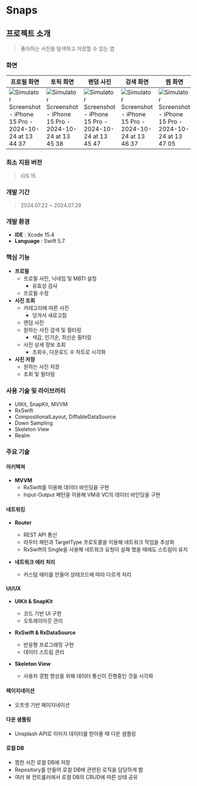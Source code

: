 # Snaps

## 프로젝트 소개
> 좋아하는 사진을 탐색하고 저장할 수 있는 앱

### 화면
| 프로필 화면 | 토픽 화면 | 랜덤 사진 | 검색 화면 | 찜 화면 | 상세 화면 |
| --- | --- | --- | --- | --- | --- |
| ![Simulator Screenshot - iPhone 15 Pro - 2024-10-24 at 13 44 37](https://github.com/user-attachments/assets/8c974864-c38e-4c67-ae90-c6846c8e93bd) | ![Simulator Screenshot - iPhone 15 Pro - 2024-10-24 at 13 45 38](https://github.com/user-attachments/assets/5ca84388-94a4-4b8c-997a-c21b9b2ad41a) | ![Simulator Screenshot - iPhone 15 Pro - 2024-10-24 at 13 45 47](https://github.com/user-attachments/assets/aa4ae323-a7e5-4838-9892-717c4eebb122) | ![Simulator Screenshot - iPhone 15 Pro - 2024-10-24 at 13 46 37](https://github.com/user-attachments/assets/822d8482-7af8-40b3-a105-59c42485f294) | ![Simulator Screenshot - iPhone 15 Pro - 2024-10-24 at 13 47 05](https://github.com/user-attachments/assets/e1d35ad4-aefc-483a-b33c-39f297fdebac) | ![Simulator Screenshot - iPhone 15 Pro - 2024-10-24 at 13 47 18](https://github.com/user-attachments/assets/0287467e-f720-4577-a73a-d573944278fe)
 
### 최소 지원 버전
> iOS 15

### 개발 기간
> 2024.07.22 ~ 2024.07.29

### 개발 환경
- **IDE** : Xcode 15.4
- **Language** : Swift 5.7

### 핵심 기능
- **프로필**
  - 프로필 사진, 닉네임 및 MBTI 설정
    - 유효성 검사
  - 프로필 수정
- **사진 조회**
  - 카테고리에 따른 사진
    - 당겨서 새로고침
  - 랜덤 사진
  - 원하는 사진 검색 및 필터링
    - 색감, 인기순, 최신순 필터링
  - 사진 상세 정보 조회
    - 조회수, 다운로드 수 차트로 시각화
- **사진 저장**
  - 원하는 사진 저장
  - 조회 및 필터링

### 사용 기술 및 라이브러리
- UIKit, SnapKit, MVVM
- RxSwift
- CompositionalLayout, DiffableDataSource
- Down Sampling
- Skeleton View
- Realm

### 주요 기술
#### 아키텍쳐
- **MVVM**
  - RxSwift를 이용해 데이터 바인딩을 구현
  - Input-Output 패턴을 이용해 VM과 VC의 데이터 바인딩을 구현

#### 네트워킹
- **Router**
  - REST API 통신
  - 라우터 패턴과 TargetType 프로토콜을 이용해 네트워크 작업을 추상화
  - RxSwift의 Single을 사용해 네트워크 요청이 실패 했을 때에도 스트림이 유지

- **네트워크 에러 처리**
  - 커스텀 에러를 만들어 상태코드에 따라 다르게 처리

#### UI/UX
- **UIKit & SnapKit**
  - 코드 기반 UI 구현
  - 오토레이아웃 관리

- **RxSwift & RxDataSource**
  - 반응형 프로그래밍 구현
  - 데이터 스트림 관리

- **Skeleton View**
  - 사용자 경험 향상을 위해 데이터 통신이 진행중인 것을 시각화

#### 페이지네이션
  - 오프셋 기반 페이지네이션

#### 다운 샘플링
  - Unsplash API로 이미지 데이터를 받아올 때 다운 샘플링

#### 로컬 DB
  - 찜한 사진 로컬 DB에 저장
  - Repository를 만들어 로컬 DB에 관련된 로직을 담당하게 함
  - 여러 뷰 컨트롤러에서 로컬 DB의 CRUD에 따른 상태 공유

